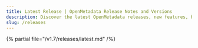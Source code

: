 ```yaml
---
title: Latest Release | OpenMetadata Release Notes and Versions
description: Discover the latest OpenMetadata releases, new features, bug fixes, and updates. Stay current with release notes and upgrade information.
slug: /releases
---
```


{% partial file="/v1.7/releases/latest.md" /%}
